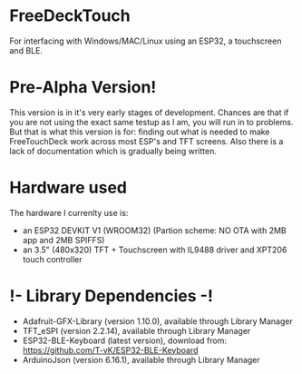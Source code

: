 # FreeDeckTouch
For interfacing with Windows/MAC/Linux using an ESP32, a touchscreen and BLE.

# Pre-Alpha Version!

This version is in it's very early stages of development. Chances are that if you are not using the exact
same testup as I am, you will run in to problems. But that is what this version is for: finding out what is needed
to make FreeTouchDeck work across most ESP's and TFT screens. Also there is a lack of documentation which is gradually being written.

# Hardware used

The hardware I currenlty use is:

- an ESP32 DEVKIT V1 (WROOM32) (Partion scheme: NO OTA with 2MB app and 2MB SPIFFS)
- an 3.5" (480x320) TFT + Touchscreen with IL9488 driver and XPT206 touch controller

# !- Library Dependencies -!
- Adafruit-GFX-Library (version 1.10.0), available through Library Manager
- TFT_eSPI (version 2.2.14), available through Library Manager
- ESP32-BLE-Keyboard (latest version), download from: https://github.com/T-vK/ESP32-BLE-Keyboard
- ArduinoJson (version 6.16.1), available through Library Manager
